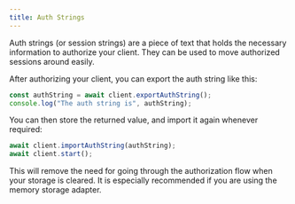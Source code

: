 ```yaml
---
title: Auth Strings
---
```


Auth strings (or session strings) are a piece of text that holds the necessary
information to authorize your client. They can be used to move authorized
sessions around easily.

After authorizing your client, you can export the auth string like this:

```ts
const authString = await client.exportAuthString();
console.log("The auth string is", authString);
```

You can then store the returned value, and import it again whenever required:

```ts
await client.importAuthString(authString);
await client.start();
```

This will remove the need for going through the authorization flow when your
storage is cleared. It is especially recommended if you are using the memory
storage adapter.
